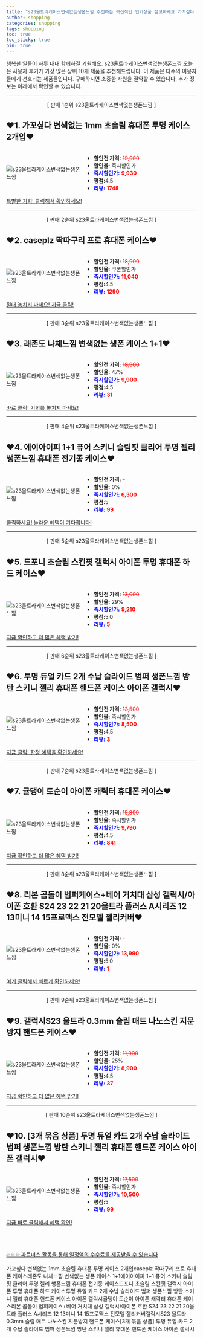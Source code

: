 ```yaml
---
title: "s23울트라케이스변색없는생폰느낌 추천하는 혁신적인 인기상품 참고하세요 가꼬싶다 변색없는 1mm 초슬림 휴대폰"
author: shopping
categories: shopping
tags: shopping
toc: true
toc_sticky: true
pin: true
---
```

행복한 일들이 하루 내내 함께하길 기원해요. s23울트라케이스변색없는생폰느낌 오늘은 사용자 후기가 가장 많은 상위 10개 제품을 추천해드립니다. 이 제품은 다수의 이용자들에게 선호되는 제품들입니다. 구매하시면 소중한 자원을 절약할 수 있습니다. 추가 정보는 아래에서 확인할 수 있습니다.

---
<p class="toplist" style="margin: 0 auto; display: block; width: fit-content;">[ 판매 1순위 s23울트라케이스변색없는생폰느낌 ]</p>

<h2><strong>❤️1. 가꼬싶다 변색없는 1mm 초슬림 휴대폰 투명 케이스 2개입❤️</strong></h2>

<div style="display: flex; align-items: center;">
    <div style="flex: 0.4;">
        <img src="https://thumbnail8.coupangcdn.com/thumbnails/remote/230x230ex/image/vendor_inventory/1a3e/4373122a54f51a53afc40779b759c387ef3aab35cdb3441080699acfabbe.png" alt="s23울트라케이스변색없는생폰느낌" style="max-width: 100%;">
    </div>
    <div style="flex: 0.6; margin-left: 10px;">
        <ul>
            <li><strong>할인전 가격:</strong> <del style="color: red;">19,900</del></li>
            <li><strong>할인율:</strong> 즉시할인가</li>
            <li><span style='color:blue'><strong>즉시할인가:</strong></span> <span style='color:red'><strong>9,930</strong></span></li>
            <li><strong>평점:</strong>4.5</li>
            <li><span style='color:blue'><strong>리뷰:</strong></span> <span style='color:red'><strong>1748</strong></span></li>
        </ul>
    </div>
</div>
<div class="center">
    <a href="https://William4Davisa.github.io?lptag=AF9450613&subid=githubio&pageKey=7480841574&traceid=V0-153&itemId=19540339348&vendorItemId=86648634558" class="myButton">
        특별한 기회! 클릭해서 확인하세요!
    </a>
</div>


---
<p class="toplist" style="margin: 0 auto; display: block; width: fit-content;">[ 판매 2순위 s23울트라케이스변색없는생폰느낌 ]</p>

<h2><strong>❤️2. caseplz 딱따구리 프로 휴대폰 케이스❤️</strong></h2>

<div style="display: flex; align-items: center;">
    <div style="flex: 0.4;">
        <img src="https://thumbnail10.coupangcdn.com/thumbnails/remote/230x230ex/image/vendor_inventory/15e1/4f05cdd25c7edf61892ef64fb48e7ac44c2262ec1692df2d2373b1aba1b6.jpg" alt="s23울트라케이스변색없는생폰느낌" style="max-width: 100%;">
    </div>
    <div style="flex: 0.6; margin-left: 10px;">
        <ul>
            <li><strong>할인전 가격:</strong> <del style="color: red;">18,900</del></li>
            <li><strong>할인율:</strong> 쿠폰할인가</li>
            <li><span style='color:blue'><strong>즉시할인가:</strong></span> <span style='color:red'><strong>11,040</strong></span></li>
            <li><strong>평점:</strong>4.5</li>
            <li><span style='color:blue'><strong>리뷰:</strong></span> <span style='color:red'><strong>1290</strong></span></li>
        </ul>
    </div>
</div>
<div class="center">
    <a href="https://William4Davisa.github.io?lptag=AF9450613&subid=githubio&pageKey=7439219912&traceid=V0-153&itemId=20867571601&vendorItemId=87934909655" class="myButton">
        절대 놓치지 마세요! 지금 클릭!
    </a>
</div>


---
<p class="toplist" style="margin: 0 auto; display: block; width: fit-content;">[ 판매 3순위 s23울트라케이스변색없는생폰느낌 ]</p>

<h2><strong>❤️3. 래존도 나체느낌 변색없는 생폰 케이스 1+1❤️</strong></h2>

<div style="display: flex; align-items: center;">
    <div style="flex: 0.4;">
        <img src="https://thumbnail8.coupangcdn.com/thumbnails/remote/230x230ex/image/vendor_inventory/836a/de9e3f41eccf170af380ee5cf15312c6a02eaa297623e2e8c7a13db7d8d1.jpg" alt="s23울트라케이스변색없는생폰느낌" style="max-width: 100%;">
    </div>
    <div style="flex: 0.6; margin-left: 10px;">
        <ul>
            <li><strong>할인전 가격:</strong> <del style="color: red;">18,900</del></li>
            <li><strong>할인율:</strong> 47%</li>
            <li><span style='color:blue'><strong>즉시할인가:</strong></span> <span style='color:red'><strong>9,900</strong></span></li>
            <li><strong>평점:</strong>4.5</li>
            <li><span style='color:blue'><strong>리뷰:</strong></span> <span style='color:red'><strong>31</strong></span></li>
        </ul>
    </div>
</div>
<div class="center">
    <a href="https://William4Davisa.github.io?lptag=AF9450613&subid=githubio&pageKey=7062960425&traceid=V0-153&itemId=19368601717&vendorItemId=86481445698" class="myButton">
        바로 클릭! 기회를 놓치지 마세요!
    </a>
</div>


---
<p class="toplist" style="margin: 0 auto; display: block; width: fit-content;">[ 판매 4순위 s23울트라케이스변색없는생폰느낌 ]</p>

<h2><strong>❤️4. 에이아이피 1+1 퓨어 스키니 슬림핏 클리어 투명 젤리 쌩폰느낌 휴대폰 전기종 케이스❤️</strong></h2>

<div style="display: flex; align-items: center;">
    <div style="flex: 0.4;">
        <img src="https://thumbnail6.coupangcdn.com/thumbnails/remote/230x230ex/image/vendor_inventory/3261/8d46e003507739542c457131cbe89d8014fcb0e04a0849c03ad24ceffb90.jpg" alt="s23울트라케이스변색없는생폰느낌" style="max-width: 100%;">
    </div>
    <div style="flex: 0.6; margin-left: 10px;">
        <ul>
            <li><strong>할인전 가격:</strong> <del style="color: red;">-</del></li>
            <li><strong>할인율:</strong> 0%</li>
            <li><span style='color:blue'><strong>즉시할인가:</strong></span> <span style='color:red'><strong>6,300</strong></span></li>
            <li><strong>평점:</strong>5</li>
            <li><span style='color:blue'><strong>리뷰:</strong></span> <span style='color:red'><strong>99</strong></span></li>
        </ul>
    </div>
</div>
<div class="center">
    <a href="https://William4Davisa.github.io?lptag=AF9450613&subid=githubio&pageKey=7133572059&traceid=V0-153&itemId=17893591813&vendorItemId=85056485091" class="myButton">
        클릭하세요! 놀라운 혜택이 기다립니다!
    </a>
</div>


---
<p class="toplist" style="margin: 0 auto; display: block; width: fit-content;">[ 판매 5순위 s23울트라케이스변색없는생폰느낌 ]</p>

<h2><strong>❤️5. 드포니 초슬림 스킨핏 갤럭시 아이폰 투명 휴대폰 하드 케이스❤️</strong></h2>

<div style="display: flex; align-items: center;">
    <div style="flex: 0.4;">
        <img src="https://thumbnail9.coupangcdn.com/thumbnails/remote/230x230ex/image/vendor_inventory/3e55/94012d0e81cb68d4f02ac19f3381fc73e2ba38424b3585b02bf4ab6df10f.png" alt="s23울트라케이스변색없는생폰느낌" style="max-width: 100%;">
    </div>
    <div style="flex: 0.6; margin-left: 10px;">
        <ul>
            <li><strong>할인전 가격:</strong> <del style="color: red;">13,000</del></li>
            <li><strong>할인율:</strong> 29%</li>
            <li><span style='color:blue'><strong>즉시할인가:</strong></span> <span style='color:red'><strong>9,210</strong></span></li>
            <li><strong>평점:</strong>5.0</li>
            <li><span style='color:blue'><strong>리뷰:</strong></span> <span style='color:red'><strong>5</strong></span></li>
        </ul>
    </div>
</div>
<div class="center">
    <a href="https://William4Davisa.github.io?lptag=AF9450613&subid=githubio&pageKey=7650312669&traceid=V0-153&itemId=20353799758&vendorItemId=87438192033" class="myButton">
        지금 확인하고 더 많은 혜택 받기!
    </a>
</div>


---
<p class="toplist" style="margin: 0 auto; display: block; width: fit-content;">[ 판매 6순위 s23울트라케이스변색없는생폰느낌 ]</p>

<h2><strong>❤️6. 투명 듀얼 카드 2개 수납 슬라이드 범퍼 생폰느낌 방탄 스키니 젤리 휴대폰 핸드폰 케이스 아이폰 갤럭시❤️</strong></h2>

<div style="display: flex; align-items: center;">
    <div style="flex: 0.4;">
        <img src="https://thumbnail6.coupangcdn.com/thumbnails/remote/230x230ex/image/vendor_inventory/a9db/db7e83731688030dd96a9492100f2a0b06aaaf4e3b5c314699989156fd41.jpg" alt="s23울트라케이스변색없는생폰느낌" style="max-width: 100%;">
    </div>
    <div style="flex: 0.6; margin-left: 10px;">
        <ul>
            <li><strong>할인전 가격:</strong> <del style="color: red;">13,500</del></li>
            <li><strong>할인율:</strong> 즉시할인가</li>
            <li><span style='color:blue'><strong>즉시할인가:</strong></span> <span style='color:red'><strong>8,500</strong></span></li>
            <li><strong>평점:</strong>4.5</li>
            <li><span style='color:blue'><strong>리뷰:</strong></span> <span style='color:red'><strong>3</strong></span></li>
        </ul>
    </div>
</div>
<div class="center">
    <a href="https://William4Davisa.github.io?lptag=AF9450613&subid=githubio&pageKey=7337943751&traceid=V0-153&itemId=18853307795&vendorItemId=85982538730" class="myButton">
        지금 클릭! 한정 혜택을 확인하세요!
    </a>
</div>


---
<p class="toplist" style="margin: 0 auto; display: block; width: fit-content;">[ 판매 7순위 s23울트라케이스변색없는생폰느낌 ]</p>

<h2><strong>❤️7. 귤댕이 토순이 아이폰 캐릭터 휴대폰 케이스❤️</strong></h2>

<div style="display: flex; align-items: center;">
    <div style="flex: 0.4;">
        <img src="https://thumbnail6.coupangcdn.com/thumbnails/remote/230x230ex/image/vendor_inventory/6acb/419893fb67a53bdfb2abe4dbbb7dab36b229d06fade8157ae47b17c91c08.jpg" alt="s23울트라케이스변색없는생폰느낌" style="max-width: 100%;">
    </div>
    <div style="flex: 0.6; margin-left: 10px;">
        <ul>
            <li><strong>할인전 가격:</strong> <del style="color: red;">15,800</del></li>
            <li><strong>할인율:</strong> 즉시할인가</li>
            <li><span style='color:blue'><strong>즉시할인가:</strong></span> <span style='color:red'><strong>9,790</strong></span></li>
            <li><strong>평점:</strong>4.5</li>
            <li><span style='color:blue'><strong>리뷰:</strong></span> <span style='color:red'><strong>841</strong></span></li>
        </ul>
    </div>
</div>
<div class="center">
    <a href="https://William4Davisa.github.io?lptag=AF9450613&subid=githubio&pageKey=5505175196&traceid=V0-153&itemId=11049033834&vendorItemId=82889863316" class="myButton">
        지금 확인하고 더 많은 혜택 받기!
    </a>
</div>


---
<p class="toplist" style="margin: 0 auto; display: block; width: fit-content;">[ 판매 8순위 s23울트라케이스변색없는생폰느낌 ]</p>

<h2><strong>❤️8. 리본 곰돌이 범퍼케이스+베어 거치대 삼성 갤럭시/아이폰 호환 S24 23 22 21 20울트라 플러스 A시리즈 12 13미니 14 15프로맥스 전모델 젤리커버❤️</strong></h2>

<div style="display: flex; align-items: center;">
    <div style="flex: 0.4;">
        <img src="https://thumbnail10.coupangcdn.com/thumbnails/remote/230x230ex/image/vendor_inventory/4e49/cff3de23f394c8ceb916ca174da0c115833edb0c1ccf2822d45617201312.png" alt="s23울트라케이스변색없는생폰느낌" style="max-width: 100%;">
    </div>
    <div style="flex: 0.6; margin-left: 10px;">
        <ul>
            <li><strong>할인전 가격:</strong> <del style="color: red;">-</del></li>
            <li><strong>할인율:</strong> 0%</li>
            <li><span style='color:blue'><strong>즉시할인가:</strong></span> <span style='color:red'><strong>13,990</strong></span></li>
            <li><strong>평점:</strong>5.0</li>
            <li><span style='color:blue'><strong>리뷰:</strong></span> <span style='color:red'><strong>1</strong></span></li>
        </ul>
    </div>
</div>
<div class="center">
    <a href="https://William4Davisa.github.io?lptag=AF9450613&subid=githubio&pageKey=8190734792&traceid=V0-153&itemId=23438832402&vendorItemId=90465703577" class="myButton">
        여기 클릭해서 빠르게 확인하세요!
    </a>
</div>


---
<p class="toplist" style="margin: 0 auto; display: block; width: fit-content;">[ 판매 9순위 s23울트라케이스변색없는생폰느낌 ]</p>

<h2><strong>❤️9. 갤럭시S23 울트라 0.3mm 슬림 매트 나노스킨 지문방지 핸드폰 케이스❤️</strong></h2>

<div style="display: flex; align-items: center;">
    <div style="flex: 0.4;">
        <img src="https://thumbnail7.coupangcdn.com/thumbnails/remote/230x230ex/image/vendor_inventory/eb6b/758e5a61956ac61e42d4ebc04e76d993066ef23edb55ef2c11e0444c01ce.jpg" alt="s23울트라케이스변색없는생폰느낌" style="max-width: 100%;">
    </div>
    <div style="flex: 0.6; margin-left: 10px;">
        <ul>
            <li><strong>할인전 가격:</strong> <del style="color: red;">11,900</del></li>
            <li><strong>할인율:</strong> 25%</li>
            <li><span style='color:blue'><strong>즉시할인가:</strong></span> <span style='color:red'><strong>8,900</strong></span></li>
            <li><strong>평점:</strong>4.5</li>
            <li><span style='color:blue'><strong>리뷰:</strong></span> <span style='color:red'><strong>37</strong></span></li>
        </ul>
    </div>
</div>
<div class="center">
    <a href="https://William4Davisa.github.io?lptag=AF9450613&subid=githubio&pageKey=7138942737&traceid=V0-153&itemId=17919471641&vendorItemId=85082080131" class="myButton">
        지금 확인하고 더 많은 혜택 받기!
    </a>
</div>


---
<p class="toplist" style="margin: 0 auto; display: block; width: fit-content;">[ 판매 10순위 s23울트라케이스변색없는생폰느낌 ]</p>

<h2><strong>❤️10. [3개 묶음 상품] 투명 듀얼 카드 2개 수납 슬라이드 범퍼 생폰느낌 방탄 스키니 젤리 휴대폰 핸드폰 케이스 아이폰 갤럭시❤️</strong></h2>

<div style="display: flex; align-items: center;">
    <div style="flex: 0.4;">
        <img src="https://thumbnail6.coupangcdn.com/thumbnails/remote/230x230ex/image/vendor_inventory/a9db/db7e83731688030dd96a9492100f2a0b06aaaf4e3b5c314699989156fd41.jpg" alt="s23울트라케이스변색없는생폰느낌" style="max-width: 100%;">
    </div>
    <div style="flex: 0.6; margin-left: 10px;">
        <ul>
            <li><strong>할인전 가격:</strong> <del style="color: red;">17,500</del></li>
            <li><strong>할인율:</strong> 즉시할인가</li>
            <li><span style='color:blue'><strong>즉시할인가:</strong></span> <span style='color:red'><strong>10,500</strong></span></li>
            <li><strong>평점:</strong>5</li>
            <li><span style='color:blue'><strong>리뷰:</strong></span> <span style='color:red'><strong>99</strong></span></li>
        </ul>
    </div>
</div>
<div class="center">
    <a href="https://William4Davisa.github.io?lptag=AF9450613&subid=githubio&pageKey=7337953889&traceid=V0-153&itemId=18853358318&vendorItemId=85982590017" class="myButton">
        지금 바로 클릭해서 혜택 확인!
    </a>
</div>

<br><br><br>[💦 💦 💦 파트너스 활동을 통해 일정액의 수수료를 제공받을 수 있습니다](https://link.coupang.com/a/bcpT2c)<br><br>가꼬싶다 변색없는 1mm 초슬림 휴대폰 투명 케이스 2개입caseplz 딱따구리 프로 휴대폰 케이스래존도 나체느낌 변색없는 생폰 케이스 1+1에이아이피 1+1 퓨어 스키니 슬림핏 클리어 투명 젤리 쌩폰느낌 휴대폰 전기종 케이스드포니 초슬림 스킨핏 갤럭시 아이폰 투명 휴대폰 하드 케이스투명 듀얼 카드 2개 수납 슬라이드 범퍼 생폰느낌 방탄 스키니 젤리 휴대폰 핸드폰 케이스 아이폰 갤럭시귤댕이 토순이 아이폰 캐릭터 휴대폰 케이스리본 곰돌이 범퍼케이스+베어 거치대 삼성 갤럭시/아이폰 호환 S24 23 22 21 20울트라 플러스 A시리즈 12 13미니 14 15프로맥스 전모델 젤리커버갤럭시S23 울트라 0.3mm 슬림 매트 나노스킨 지문방지 핸드폰 케이스[3개 묶음 상품] 투명 듀얼 카드 2개 수납 슬라이드 범퍼 생폰느낌 방탄 스키니 젤리 휴대폰 핸드폰 케이스 아이폰 갤럭시